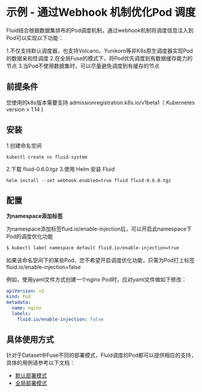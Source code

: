 # 示例 - 通过Webhook 机制优化Pod 调度

Fluid结合根据数据集排布的Pod调度机制，通过webhook机制将调度信息注入到Pod可以实现以下功能：

1.不仅支持默认调度器，也支持Volcano，Yunikorn等非K8s原生调度器实现Pod的数据亲和性调度
2.在全局Fuse的模式下，将Pod优先调度到有数据缓存能力的节点
3.当Pod不使用数据集时，可以尽量避免调度到有缓存的节点

## 前提条件

您使用的k8s版本需要支持 admissionregistration.k8s.io/v1beta1（ Kubernetes version > 1.14 )

## 安装

1.创建命名空间
```shell
kubectl create ns fluid-system
```
2.下载 fluid-0.6.0.tgz
3.使用 Helm 安装 Fluid

```shell
helm install --set webhook.enabled=true fluid fluid-0.6.0.tgz
```
## 配置

**为namespace添加标签**

为namespace添加标签fluid.io/enable-injection后，可以开启此namespace下Pod的调度优化功能

```bash
$ kubectl label namespace default fluid.io/enable-injection=true
```

如果该命名空间下的某些Pod，您不希望开启调度优化功能，只需为Pod打上标签fluid.io/enable-injection=false

例如，使用yaml文件方式创建一个nginx Pod时，应对yaml文件做如下修改：

```yaml
apiVersion: v1
kind: Pod
metadata:
  name: nginx
  labels:
    fluid.io/enable-injection: false
```

## 具体使用方式

针对于Dataset中Fuse不同的部署模式，Fluid调度的Pod都可以提供相应的支持，具体的用例请参考以下文档：

- [默认部署模式](pod_schedule_default.md)
- [全局部署模式](pod_schedule_global.md)
